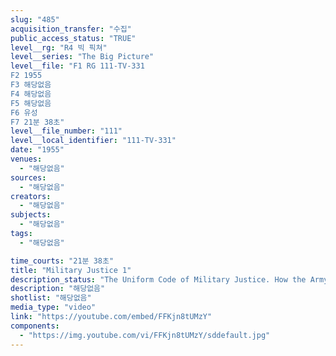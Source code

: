 ```yaml
---
slug: "485"
acquisition_transfer: "수집"
public_access_status: "TRUE"
level__rg: "R4 빅 픽쳐"
level__series: "The Big Picture"
level__file: "F1 RG 111-TV-331
F2 1955
F3 해당없음
F4 해당없음
F5 해당없음
F6 유성
F7 21분 38초"
level__file_number: "111"
level__local_identifier: "111-TV-331"
date: "1955"
venues: 
  - "해당없음"
sources: 
  - "해당없음"
creators: 
  - "해당없음"
subjects: 
  - "해당없음"
tags: 
  - "해당없음"

time_courts: "21분 38초"
title: "Military Justice 1"
description_status: "The Uniform Code of Military Justice. How the Army`s laws began, who made them, and who continues to make them. Highlights staged courtroom sequences."
description: "해당없음"
shotlist: "해당없음"
media_type: "video"
link: "https://youtube.com/embed/FFKjn8tUMzY"
components: 
  - "https://img.youtube.com/vi/FFKjn8tUMzY/sddefault.jpg"
---
```

